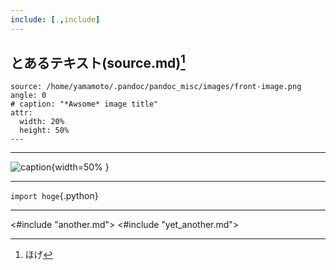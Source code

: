 ```yaml
---
include: [.,include]
---
```


## とあるテキスト(source.md)[^16]

```rotate
source: /home/yamamoto/.pandoc/pandoc_misc/images/front-image.png
angle: 0
# caption: "*Awsome* image title"
attr:
  width: 20%
  height: 50%
---
```

***
![ **caption** ]( /home/yamamoto/.pandoc/pandoc_misc/images/front-image.png ){width=50% }

<!-- ![ caption ]( ../images/front-image.png ){width=30% } -->

***

`import hoge`{.python}

***

<#include "another.md">
<#include "yet_another.md">

[^16]: ほげ

<!-- `````table
---
alignment: L
caption: "hello.c"
header: true
markdown: true
table-width: 1.0
# width:
---
hello.c
"~~~{.c}
#include <stdio.h>

void main(void){
  printf("Hello, World\n");
}
~~~
"
````` -->
